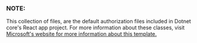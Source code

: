 ### NOTE:

This collection of files, are the default authorization files included in Dotnet core's React app project. For more information about these classes, visit [Microsoft's website for more information about this template.](https://docs.microsoft.com/en-us/aspnet/core/security/authentication/identity-api-authorization?view=aspnetcore-3.1)
